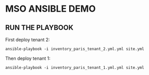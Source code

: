# MSO ANSIBLE DEMO

## RUN THE PLAYBOOK

First deploy tenant 2:
```
ansible-playbook -i inventory_paris_tenant_2.yml.yml site.yml 
```
Then deploy tenant 1:
```
ansible-playbook -i inventory_paris_tenant_1.yml.yml site.yml 
```
